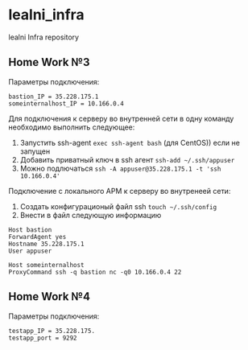 # lealni_infra
lealni Infra repository

## Home Work №3

Параметры подключения:
```
bastion_IP = 35.228.175.1
someinternalhost_IP = 10.166.0.4
```

Для подключения к серверу во внутренней сети в одну команду необходимо выполнить следующее:

1. Запустить ssh-agent
```exec ssh-agent bash``` (для CentOS)) если не запущен
2. Добавить приватный ключ в ssh агент
```ssh-add ~/.ssh/appuser```
3. Можно подлючаться
```ssh -A appuser@35.228.175.1 -t 'ssh 10.166.0.4'```

Подключение с локального АРМ к серверу во внутренеей сети:

1. Создать конфигурационый файл ssh
```touch ~/.ssh/config```
2. Внести в файл следующую информацию
```
Host bastion       
ForwardAgent yes
Hostname 35.228.175.1
User appuser

Host someinternalhost 
ProxyCommand ssh -q bastion nc -q0 10.166.0.4 22
```

## Home Work №4

Параметры подключения:
```
testapp_IP = 35.228.175.
testapp_port = 9292
```
